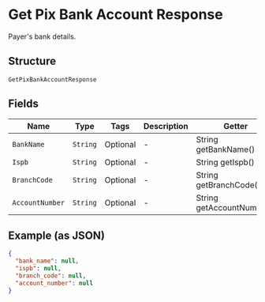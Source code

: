 
# Get Pix Bank Account Response

Payer's bank details.

## Structure

`GetPixBankAccountResponse`

## Fields

| Name | Type | Tags | Description | Getter | Setter |
|  --- | --- | --- | --- | --- | --- |
| `BankName` | `String` | Optional | - | String getBankName() | setBankName(String bankName) |
| `Ispb` | `String` | Optional | - | String getIspb() | setIspb(String ispb) |
| `BranchCode` | `String` | Optional | - | String getBranchCode() | setBranchCode(String branchCode) |
| `AccountNumber` | `String` | Optional | - | String getAccountNumber() | setAccountNumber(String accountNumber) |

## Example (as JSON)

```json
{
  "bank_name": null,
  "ispb": null,
  "branch_code": null,
  "account_number": null
}
```

